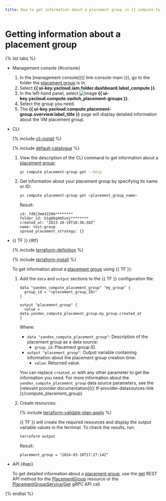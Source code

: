 ```yaml
---
title: How to get information about a placement group in {{ compute-full-name }}
---
```


# Getting information about a placement group

{% list tabs %}

- Management console {#console}

  1. In the [management console]({{ link-console-main }}), go to the folder the [placement group](../../concepts/placement-groups.md) is in.
  1. Select **{{ ui-key.yacloud.iam.folder.dashboard.label_compute }}**.
  1. In the left-hand panel, select ![image](../../../_assets/console-icons/copy-transparent.svg) **{{ ui-key.yacloud.compute.switch_placement-groups }}**.
  1. Select the group you need.
  1. The **{{ ui-key.yacloud.compute.placement-group.overview.label_title }}** page will display detailed information about the VM placement group.

- CLI

  {% include [cli-install](../../../_includes/cli-install.md) %}

  {% include [default-catalogue](../../../_includes/default-catalogue.md) %}

  1. View the description of the CLI command to get information about a [placement group](../../concepts/placement-groups.md):

      ```bash
      yc compute placement-group get --help
      ```

  1. Get information about your placement group by specifying its name or ID:

      ```bash
      yc compute placement-group get <placement_group_name>
      ```

      Result:

      ```text
      id: fd8j3mm3229m********
      folder_id: b1g86q4m5vej********
      created_at: "2023-10-19T10:36:38Z"
      name: test-group
      spread_placement_strategy: {}
      ```

- {{ TF }} {#tf}

  {% include [terraform-definition](../../../_tutorials/_tutorials_includes/terraform-definition.md) %}

  {% include [terraform-install](../../../_includes/terraform-install.md) %}

  To get information about a [placement group](../../concepts/placement-groups.md) using {{ TF }}:

  1. Add the `data` and `output` sections to the {{ TF }} configuration file:

      ```hcl
      data "yandex_compute_placement_group" "my_group" {
        group_id = "<placement_group_ID>"
      }

      output "placement_group" {
        value = data.yandex_compute_placement_group.my_group.created_at
      }
      ```

      Where:

      * `data "yandex_compute_placement_group"`: Description of the placement group as a data source:
        * `group_id`: Placement group ID.
      * `output "placement_group"`: Output variable containing information about the placement group creation time:
        * `value`: Returned value.

      You can replace `created_at` with any other parameter to get the information you need. For more information about the `yandex_compute_placement_group` data source parameters, see the [relevant provider documentation]({{ tf-provider-datasources-link }}/compute_placement_group).

  1. Create resources:

      {% include [terraform-validate-plan-apply](../../../_tutorials/_tutorials_includes/terraform-validate-plan-apply.md) %}

      {{ TF }} will create the required resources and display the output variable values in the terminal. To check the results, run:

      ```bash
      terraform output
      ```

      Result:

      ```text
      placement_group = "2024-03-18T17:27:14Z"
      ```

- API {#api}

  To get detailed information about a [placement group](../../concepts/placement-groups.md), use the [get](../../api-ref/PlacementGroup/get.md) REST API method for the [PlacementGroup](../../api-ref/PlacementGroup/index.md) resource or the [PlacementGroupService/Get](../../api-ref/grpc/PlacementGroup/get.md) gRPC API call.

{% endlist %}
